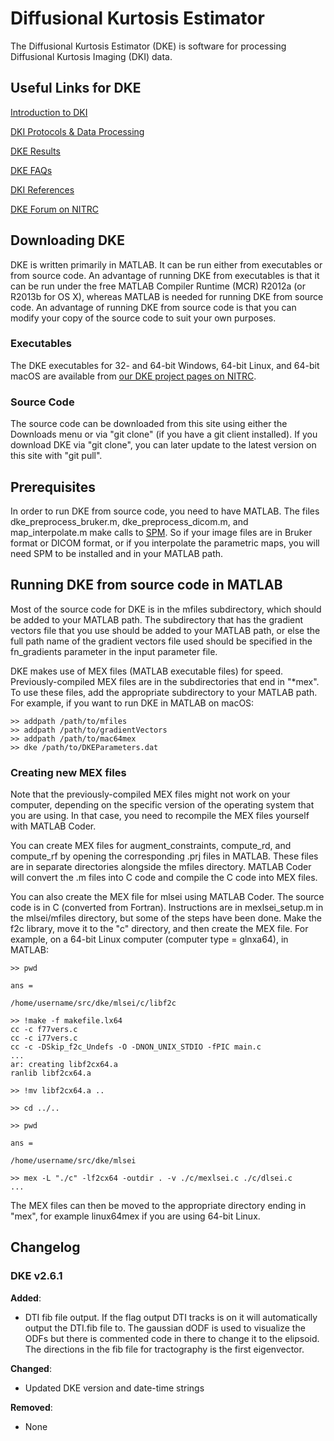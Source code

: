 # Diffusional Kurtosis Estimator
The Diffusional Kurtosis Estimator (DKE) is software for processing 
Diffusional Kurtosis Imaging (DKI) data. 

## Useful Links for DKE
[Introduction to DKI](https://education.musc.edu/colleges/medicine/departments/centers/cbi/dki)

[DKI Protocols & Data Processing](https://education.musc.edu/colleges/medicine/departments/centers/cbi/dki/protocols)

[DKE Results](https://education.musc.edu/colleges/medicine/departments/centers/cbi/dki/results)

[DKE FAQs](https://education.musc.edu/colleges/medicine/departments/centers/cbi/dki/faqs)

[DKI References](https://education.musc.edu/colleges/medicine/departments/centers/cbi/dki/references)

[DKE Forum on NITRC](https://www.nitrc.org/forum/?group_id=652)

## Downloading DKE
DKE is written primarily in MATLAB. It can be run either from executables 
or from source code. An advantage of running DKE from executables is that 
it can be run under the free MATLAB Compiler Runtime (MCR) R2012a (or R2013b 
for OS X), whereas MATLAB is needed for running DKE from source code. 
An advantage of running DKE from source code is that you can modify your 
copy of the source code to suit your own purposes.

### Executables
The DKE executables for 32- and 64-bit Windows, 64-bit Linux, and 64-bit macOS 
are available from [our DKE project pages on NITRC](https://www.nitrc.org/projects/dke/).

### Source Code
The source code can be downloaded from this site using either the Downloads 
menu or via "git clone" (if you have a git client installed). If you download
DKE via "git clone", you can later update to the latest version on this site
with "git pull".

## Prerequisites
In order to run DKE from source code, you need to have MATLAB. The files
dke_preprocess_bruker.m, dke_preprocess_dicom.m, and map_interpolate.m
make calls to [SPM](http://www.fil.ion.ucl.ac.uk/spm/). So if your image
files are in Bruker format or DICOM format, or if you interpolate the
parametric maps, you will need SPM to be installed and in your MATLAB
path.

## Running DKE from source code in MATLAB
Most of the source code for DKE is in the mfiles subdirectory, which should be 
added to your MATLAB path. The subdirectory that has the gradient vectors
file that you use should be added to your MATLAB path, or else the full path 
name of the gradient vectors file used should be specified in the fn_gradients 
parameter in the input parameter file.

DKE makes use of MEX files (MATLAB executable files) for speed. 
Previously-compiled MEX files are in the subdirectories that end in 
"*mex". To use these files, add the appropriate subdirectory to your MATLAB 
path. For example, if you want to run DKE in MATLAB on macOS:
```
>> addpath /path/to/mfiles
>> addpath /path/to/gradientVectors
>> addpath /path/to/mac64mex
>> dke /path/to/DKEParameters.dat
```

### Creating new MEX files
Note that the previously-compiled MEX files might not work on your computer, 
depending on the specific version of the operating system that you are using. 
In that case, you need to recompile the MEX files yourself with MATLAB Coder.

You can create MEX files for augment_constraints, compute_rd, and 
compute_rf by opening the corresponding .prj files in MATLAB. These files are 
in separate directories alongside the mfiles directory. MATLAB Coder will 
convert the .m files into C code and compile the C code into MEX files.

You can also create the MEX file for mlsei using MATLAB Coder. The source 
code is in C (converted from Fortran). Instructions are in mexlsei_setup.m in 
the mlsei/mfiles directory, but some of the steps have been done. Make the 
f2c library, move it to the "c" directory, and then create the MEX file. 
For example, on a 64-bit Linux computer (computer type = glnxa64), in MATLAB:
```
>> pwd

ans =

/home/username/src/dke/mlsei/c/libf2c

>> !make -f makefile.lx64
cc -c f77vers.c
cc -c i77vers.c
cc -c -DSkip_f2c_Undefs -O -DNON_UNIX_STDIO -fPIC main.c
...
ar: creating libf2cx64.a
ranlib libf2cx64.a

>> !mv libf2cx64.a ..

>> cd ../..

>> pwd

ans =

/home/username/src/dke/mlsei

>> mex -L "./c" -lf2cx64 -outdir . -v ./c/mexlsei.c ./c/dlsei.c
...
```

The MEX files can then be moved to the appropriate directory ending in "mex", 
for example linux64mex if you are using 64-bit Linux.

## Changelog

### DKE v2.6.1

**Added**:

* DTI fib file output. If the flag output DTI tracks is on it will
  automatically output the DTI.fib file to. The gaussian dODF is
  used to visualize the ODFs but there is commented code in there to
  change it to the elipsoid. The directions in the fib file for
  tractography is the first eigenvector.

**Changed**:

* Updated DKE version and date-time strings

**Removed**:
* None
